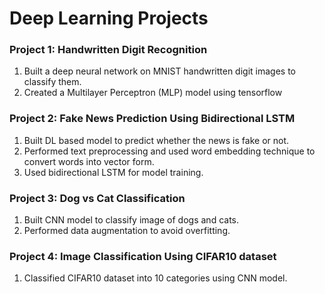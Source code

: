 # Deep Learning Projects

### Project 1: Handwritten Digit Recognition
1. Built a deep neural network on MNIST handwritten digit images to classify them.
2. Created a Multilayer Perceptron (MLP) model using tensorflow

### Project 2: Fake News Prediction Using Bidirectional LSTM
1. Built DL based model to predict whether the news is fake or not.
2. Performed text preprocessing and used word embedding technique to convert words into vector form.
3. Used bidirectional LSTM for model training.

### Project 3: Dog vs Cat Classification
1. Built CNN model to classify image of dogs and cats.
2. Performed data augmentation to avoid overfitting.

### Project 4: Image Classification Using CIFAR10 dataset
1. Classified CIFAR10 dataset into 10 categories using CNN model.
